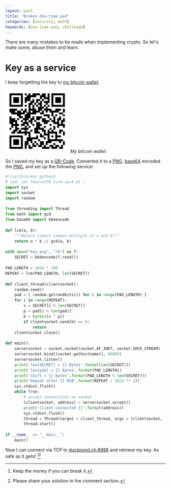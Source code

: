 ```yaml
---
layout: post
title: "Broken One-time pad"
categories: [security, math]
keywords: [one-time pad, challenge]
---
```


There are many mistakes to be made when implementing crypto. So let's make some, abuse them and learn.

# Key as a service 

I keep forgetting the key to [my bitcoin wallet](https://blockchain.info/address/1LdtdP1qHWU9hQbjAX3U64MxYV7ABDEyy5).

![QR-Code wallet](/static/posts/broken-one-time-pad/wallet.png)
*My bitcoin wallet*

So I saved my key as a [QR-Code]. Converted it to a [PNG]. [base64] encoded the [PNG], and set up the following service:

```python
#!/usr/bin/env python3
# vim: set fenc=utf8 ts=4 sw=4 et :
import sys
import socket
import random

from threading import Thread
from math import gcd
from base64 import b64encode

def lcm(a, b):
    """Return lowest common multiple of a and b"""
    return a * b // gcd(a, b)

with open("key.png", "rb") as f:
    SECRET = b64encode(f.read())

PAD_LENGTH = 1024 * 100
REPEAT = lcm(PAD_LENGTH, len(SECRET))

def client_thread(clientsocket):
    random.seed()
    pad = [ random.getrandbits(8) for i in range(PAD_LENGTH) ]
    for i in range(REPEAT):
        s = SECRET[i % len(SECRET)]
        p = pad[i % len(pad)]
        b = bytes([s ^ p])
        if clientsocket.send(b) == 0:
            return
    clientsocket.close()

def main():
    serversocket = socket.socket(socket.AF_INET, socket.SOCK_STREAM)
    serversocket.bind((socket.gethostname(), 8888))
    serversocket.listen()
    print('len(SECRET) = {} Bytes'.format(len(SECRET)))
    print('len(pad) = {} Bytes'.format(PAD_LENGTH))
    print('shift = {} Bytes'.format(PAD_LENGTH % len(SECRET)))
    print('Repeat after {} MiB'.format(REPEAT / 1024 ** 2))
    sys.stdout.flush()
    while True:
        # accept connections on socket
        (clientsocket, address) = serversocket.accept()
        print('Client connected {}'.format(address))
        sys.stdout.flush()
        thread = Thread(target = client_thread, args = (clientsocket, ))
        thread.start()

if __name__ == "__main__":
    main()
```

Now I can connect via TCP to [duckpond.ch:8888](duckpond.ch:8888) and retrieve my key. As safe as it gets! [^1][^2]

[^1]: Keep the money if you can break it.
[^2]: Please share your solution in the comment section.

[QR-Code]:https://de.wikipedia.org/wiki/QR-Code
[PNG]:https://en.wikipedia.org/wiki/Portable_Network_Graphics
[base64]:https://en.wikipedia.org/wiki/Base64
